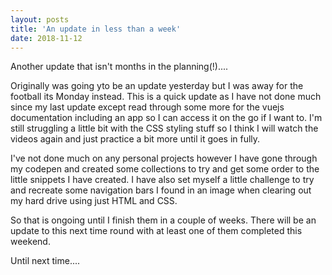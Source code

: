 ```yaml
---
layout: posts
title: 'An update in less than a week'
date: 2018-11-12
---
```


Another update that isn't months in the planning(!)....

Originally was going yto be an update yesterday but I was away for the football its Monday instead. This is a quick update as I have not done much since my last update except read through some more for the vuejs documentation including an app so I can access it on the go if I want to. I'm still struggling a little bit with the CSS styling stuff so I think I will watch the videos again and just practice a bit more until it goes in fully. 

I've not done much on any personal projects however I have gone through my codepen and created some collections to try and get some order to the little snippets I have created. I have also set myself a little challenge to try and recreate some navigation bars I found in an image when clearing out my hard drive using just HTML and CSS. 

So that is ongoing until I finish them in a couple of weeks. There will be an update to this next time round with at least one of them completed this weekend. 

Until next time....